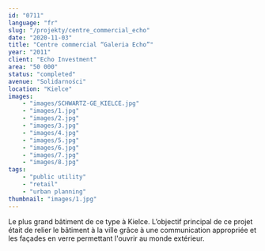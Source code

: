 ```yaml
---
id: "0711"
language: "fr"
slug: "/projekty/centre_commercial_echo"
date: "2020-11-03"
title: "Centre commercial “Galeria Echo”"
year: "2011"
client: "Echo Investment"
area: "50 000"
status: "completed"
avenue: "Solidarności"
location: "Kielce"
images: 
    - "images/SCHWARTZ-GE_KIELCE.jpg"
    - "images/1.jpg"
    - "images/2.jpg"
    - "images/3.jpg"
    - "images/4.jpg"    
    - "images/5.jpg"    
    - "images/6.jpg"    
    - "images/7.jpg"    
    - "images/8.jpg"    
tags: 
    - "public utility"
    - "retail"
    - "urban planning"
thumbnail: "images/1.jpg"
---
```

Le plus grand bâtiment de ce type à&nbsp;Kielce. L’objectif principal de ce projet était de relier le bâtiment à&nbsp;la ville grâce à&nbsp;une communication appropriée et les façades en verre permettant l'ouvrir au monde extérieur.  